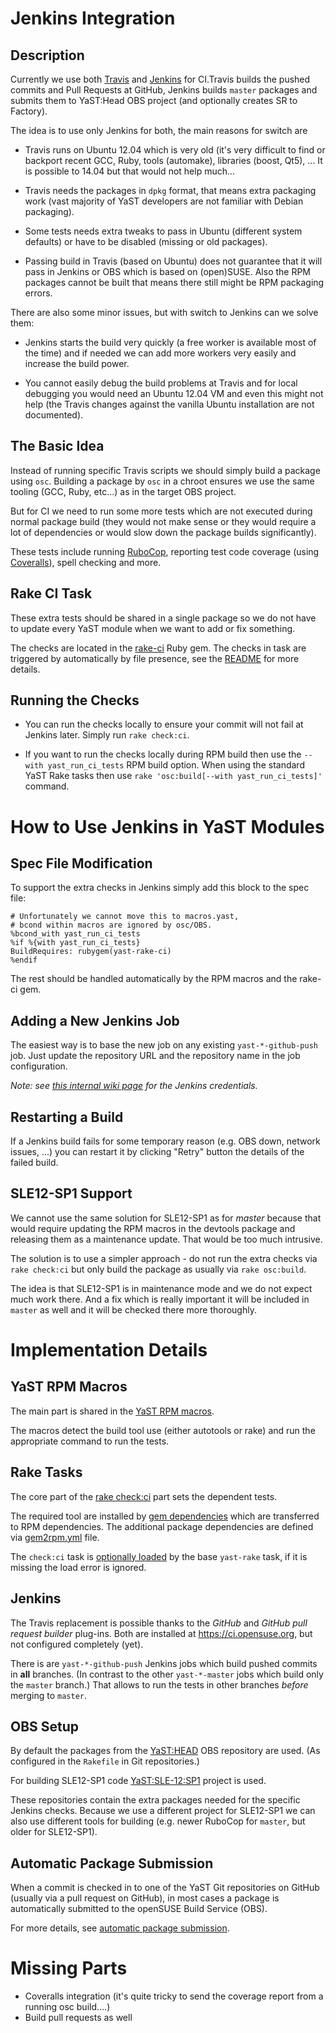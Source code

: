 # Jenkins Integration

## Description

Currently we use both [Travis](https://travis-ci.org/) and
[Jenkins](http://jenkins-ci.org/) for CI.Travis builds the pushed
commits and Pull Requests at GitHub, Jenkins builds `master` packages and
submits them to YaST:Head OBS project (and optionally creates SR to Factory).

The idea is to use only Jenkins for both, the main reasons for switch are

- Travis runs on Ubuntu 12.04 which is very old (it's very difficult to find
  or backport recent GCC, Ruby, tools (automake), libraries (boost, Qt5), ...
  It is possible to 14.04 but that would not help much...

- Travis needs the packages in `dpkg` format, that means extra packaging work
  (vast majority of YaST developers are not familiar with Debian packaging).

- Some tests needs extra tweaks to pass in Ubuntu (different system defaults)
  or have to be disabled (missing or old packages).

- Passing build in Travis (based on Ubuntu) does not guarantee that it will pass
  in Jenkins or OBS which is based on (open)SUSE. Also the RPM packages cannot
  be built that means there still might be RPM packaging errors.

There are also some minor issues, but with switch to Jenkins can we solve them:

- Jenkins starts the build very quickly (a free worker is available most of the
  time) and if needed we can add more workers very easily and increase the build
  power.

- You cannot easily debug the build problems at Travis and for local debugging
  you would need an Ubuntu 12.04 VM and even this might not help (the Travis
  changes against the vanilla Ubuntu installation are not documented).

## The Basic Idea

Instead of running specific Travis scripts we should simply build a package
using `osc`. Building a package by `osc` in a chroot ensures we use the same
tooling (GCC, Ruby, etc...) as in the target OBS project.

But for CI we need to run some more tests which are not executed during normal
package build (they would not make sense or they would require a lot of dependencies
or would slow down the package builds significantly).

These tests include running [RuboCop](https://github.com/bbatsov/rubocop),
reporting test code coverage (using [Coveralls](https://coveralls.io/)), spell
checking and more.


## Rake CI Task

These extra tests should be shared in a single package so we do not have to update
every YaST module when we want to add or fix something.

The checks are located in the [rake-ci](https://github.com/yast/yast-rake-ci/)
Ruby gem. The checks in task are triggered by automatically by file presence, see the
[README](https://github.com/yast/yast-rake-ci/blob/master/README.md) for more
details.


## Running the Checks

- You can run the checks locally to ensure your commit will not fail at Jenkins
  later. Simply run `rake check:ci`.

- If you want to run the checks locally during RPM build then use the
  `--with yast_run_ci_tests` RPM build option. When using the standard YaST
  Rake tasks then use `rake 'osc:build[--with yast_run_ci_tests]'` command.

# How to Use Jenkins in YaST Modules

## Spec File Modification

To support the extra checks in Jenkins simply add this block to the spec file:

```
# Unfortunately we cannot move this to macros.yast,
# bcond within macros are ignored by osc/OBS.
%bcond_with yast_run_ci_tests
%if %{with yast_run_ci_tests}
BuildRequires: rubygem(yast-rake-ci)
%endif
```

The rest should be handled automatically by the RPM macros and the rake-ci gem.

## Adding a New Jenkins Job

The easiest way is to base the new job on any existing `yast-*-github-push` job.
Just update the repository URL and the repository name in the job configuration.

*Note: see [this internal wiki
page](https://wiki.microfocus.net/index.php/YaST/jenkins#openSUSE_.28external.29)
for the Jenkins credentials.*

## Restarting a Build

If a Jenkins build fails for some temporary reason (e.g. OBS down, network
issues, ...) you can restart it by clicking "Retry" button the details of the
failed build.

## SLE12-SP1 Support

We cannot use the same solution for SLE12-SP1 as for *master* because that would
require updating the RPM macros in the devtools package and releasing them as a
maintenance update. That would be too much intrusive. 

The solution is to use a simpler approach - do not run the extra checks via
`rake check:ci` but only build the package as usually via `rake osc:build`.

The idea is that SLE12-SP1 is in maintenance mode and we do not expect much work
there. And a fix which is really important it will be included in `master` as well and
it will be checked there more thoroughly.


# Implementation Details

## YaST RPM Macros

The main part is shared in the [YaST RPM
macros](https://github.com/yast/yast-devtools/blob/master/build-tools/rpm/macros.yast#L73-L83).

The macros detect the build tool use (either autotools or rake) and run the
appropriate command to run the tests.

## Rake Tasks

The core part of the [rake
check:ci](https://github.com/yast/yast-rake/blob/master/lib/yast/rake.rb#L46)
part sets the dependent tests.

The required tool are installed by [gem
dependencies](https://github.com/yast/yast-rake-ci/blob/master/yast-rake-ci.gemspec#L44)
which are transferred to RPM dependencies. The additional package dependencies
are defined via
[gem2rpm.yml](https://github.com/yast/yast-rake-ci/blob/master/package/gem2rpm.yml#L59-L60)
file.

The `check:ci` task is [optionally 
loaded](https://github.com/yast/yast-rake/blob/master/lib/yast/rake.rb#L46)
by the base `yast-rake` task, if it is missing the load error is ignored.


## Jenkins

The Travis replacement is possible thanks to the *GitHub* and *GitHub pull
request builder* plug-ins. Both are installed at https://ci.opensuse.org, but not
configured completely (yet).

There is are `yast-*-github-push` Jenkins jobs which build pushed commits in
**all** branches. (In contrast to the other `yast-*-master` jobs which build
only the `master` branch.) That allows to run the tests in other branches
*before* merging to `master`.

## OBS Setup

By default the packages from the
[YaST:HEAD](https://build.opensuse.org/project/show/YaST:Head) OBS repository
are used. (As configured in the `Rakefile` in Git repositories.)

For building SLE12-SP1 code
[YaST:SLE-12:SP1](https://build.opensuse.org/project/show/YaST:SLE-12:SP1)
project is used.

These repositories contain the extra packages needed for the specific Jenkins
checks. Because we use a different project for SLE12-SP1 we can also use
different tools for building (e.g. newer RuboCop for `master`, but older for
SLE12-SP1).


## Automatic Package Submission

When a commit is checked in to one of the YaST Git repositories on GitHub
(usually via a pull request on GitHub), in most cases a package is
automatically submitted to the openSUSE Build Service (OBS).

For more details, see [automatic package submission](auto-pkg-submission.md).



# Missing Parts

- Coveralls integration (it's quite tricky to send the coverage report from a
  running osc build....)
- Build pull requests as well

